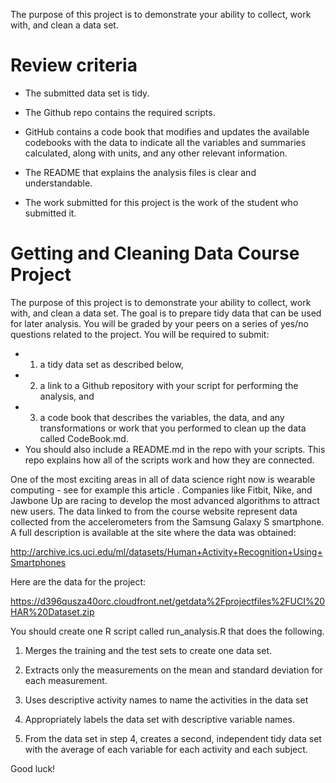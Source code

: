 The purpose of this project is to demonstrate your ability to collect, work with, and clean a data set.

# Review criteria
- The submitted data set is tidy. 

- The Github repo contains the required scripts.

- GitHub contains a code book that modifies and updates the available codebooks with the data to indicate all the variables and summaries calculated, along with units, and any other relevant information.

- The README that explains the analysis files is clear and understandable.

- The work submitted for this project is the work of the student who submitted it.

# Getting and Cleaning Data Course Project
 
The purpose of this project is to demonstrate your ability to collect, work with, and clean a data set. The goal is to prepare tidy data that can be used for later analysis. You will be graded by your peers on a series of yes/no questions related to the project. You will be required to submit: 
- 1) a tidy data set as described below, 
- 2) a link to a Github repository with your script for performing the analysis, and 
- 3) a code book that describes the variables, the data, and any transformations or work that you performed to clean up the data called CodeBook.md. 
- You should also include a README.md in the repo with your scripts. This repo explains how all of the scripts work and how they are connected.

One of the most exciting areas in all of data science right now is wearable computing - see for example this article . Companies like Fitbit, Nike, and Jawbone Up are racing to develop the most advanced algorithms to attract new users. The data linked to from the course website represent data collected from the accelerometers from the Samsung Galaxy S smartphone. A full description is available at the site where the data was obtained:

http://archive.ics.uci.edu/ml/datasets/Human+Activity+Recognition+Using+Smartphones 

Here are the data for the project:

 https://d396qusza40orc.cloudfront.net/getdata%2Fprojectfiles%2FUCI%20HAR%20Dataset.zip  

You should create one R script called run_analysis.R that does the following. 

1. Merges the training and the test sets to create one data set.

1. Extracts only the measurements on the mean and standard deviation for each measurement. 

1. Uses descriptive activity names to name the activities in the data set

1. Appropriately labels the data set with descriptive variable names. 

1. From the data set in step 4, creates a second, independent tidy data set with the average of each variable for each activity and each subject.

Good luck!